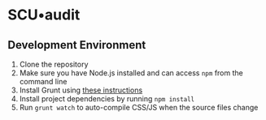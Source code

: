 # SCU•audit

## Development Environment
1. Clone the repository
1. Make sure you have Node.js installed and can access `npm` from the command line
1. Install Grunt using [these instructions](http://gruntjs.com/getting-started)
1. Install project dependencies by running `npm install`
1. Run `grunt watch` to auto-compile CSS/JS when the source files change
